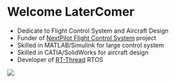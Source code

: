 # Welcome LaterComer

* Dedicate to Flight Control System and Aircraft Design
* Funder of [NextPilot Flight Control System](https://github.com/nextpilot) project 
* Skilled in MATLAB/Simulink for large control system
* Skilled in CATIA/SolidWorks for aircraft design
* Developer of [RT-Thread](https://github.com/RT-Thread/rt-thread) RTOS

<img src="https://github-readme-stats.vercel.app/api?username=Later-Comer&show_icons=true&icon_color=CE1D2D&text_color=718096&bg_color=ffffff&hide_title=true" />
